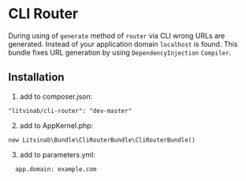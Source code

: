 # CLI Router

During using of `generate` method of `router` via CLI wrong URLs are generated. Instead of your application domain `localhost` is found.
This bundle fixes URL generation by using `DependencyInjection` `Compiler`.

## Installation

1. add to composer.json:
```
"litvinab/cli-router": "dev-master"
```
2. add to AppKernel.php:
```            
new Litvinab\Bundle\CliRouterBundle\CliRouterBundle()
```
3. add to parameters.yml:
```
  app.domain: example.com
```

